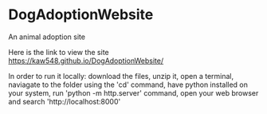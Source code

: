 # DogAdoptionWebsite
An animal adoption site

Here is the link to view the site https://kaw548.github.io/DogAdoptionWebsite/

In order to run it locally: download the files, unzip it, open a terminal, naviagate to the folder using the 'cd' command, have python installed on your system, run 'python -m http.server' command, open your web browser and search 'http://localhost:8000'
